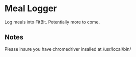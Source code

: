 # Meal Logger

Log meals into FitBit. Potentially more to come.

## Notes
Please insure you have chromedriver insalled at /usr/local/bin/
